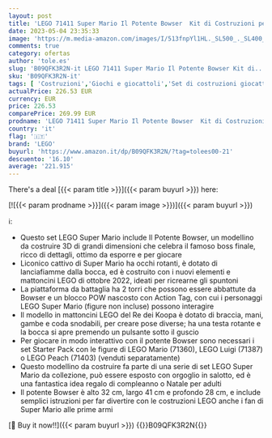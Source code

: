 ```yaml
---
layout: post
title: 'LEGO 71411 Super Mario Il Potente Bowser  Kit di Costruzioni per Adulti  Idee Regalo  Personaggio Snodabile 3D da Collezione con Base da Battaglia'
date: 2023-05-04 23:35:33
image: 'https://m.media-amazon.com/images/I/513fnpYl1HL._SL500_._SL400_.jpg'
comments: true
category: ofertas
author: 'tole.es'
slug: 'B09QFK3R2N-it LEGO 71411 Super Mario Il Potente Bowser Kit di...'
sku: 'B09QFK3R2N-it'
tags: [ 'Costruzioni','Giochi e giocattoli','Set di costruzioni giocattolo','lego','🇮🇹', ]
actualPrice: 226.53 EUR
currency: EUR
price: 226.53
comparePrice: 269.99 EUR
prodname: 'LEGO 71411 Super Mario Il Potente Bowser  Kit di Costruzioni per Adulti  Idee Regalo  Personaggio Snodabile 3D da Collezione con Base da Battaglia'
country: 'it'
flag: '🇮🇹'
brand: 'LEGO'
buyurl: 'https://www.amazon.it/dp/B09QFK3R2N/?tag=tolees00-21'
descuento: '16.10'
average: '221.915'
---
```


There's a deal [{{< param title >}}]({{< param buyurl >}})  here:

[![{{< param prodname >}}]({{< param image >}})]({{< param buyurl >}})

ℹ️:

- Questo set LEGO Super Mario include Il Potente Bowser, un modellino da costruire 3D di grandi dimensioni che celebra il famoso boss finale, ricco di dettagli, ottimo da esporre e per giocare
- Liconico cattivo di Super Mario ha occhi rotanti, è dotato di lanciafiamme dalla bocca, ed è costruito con i nuovi elementi e mattoncini LEGO di ottobre 2022, ideati per ricrearne gli spuntoni
- La piattaforma da battaglia ha 2 torri che possono essere abbattute da Bowser e un blocco POW nascosto con Action Tag, con cui i personaggi LEGO Super Mario (figure non incluse) possono interagire
- Il modello in mattoncini LEGO del Re dei Koopa è dotato di braccia, mani, gambe e coda snodabili, per creare pose diverse; ha una testa rotante e la bocca si apre premendo un pulsante sotto il guscio
- Per giocare in modo interattivo con il potente Bowser sono necessari i set Starter Pack con le figure di LEGO Mario (71360), LEGO Luigi (71387) o LEGO Peach (71403) (venduti separatamente)
- Questo modellino da costruire fa parte di una serie di set LEGO Super Mario da collezione, può essere esposto con orgoglio in salotto, ed è una fantastica idea regalo di compleanno o Natale per adulti
- Il potente Bowser è alto 32 cm, largo 41 cm e profondo 28 cm, e include semplici istruzioni per far divertire con le costruzioni LEGO anche i fan di Super Mario alle prime armi

[🛒 Buy it now!!]({{< param buyurl >}})
{{<world>}}B09QFK3R2N{{</world>}}
